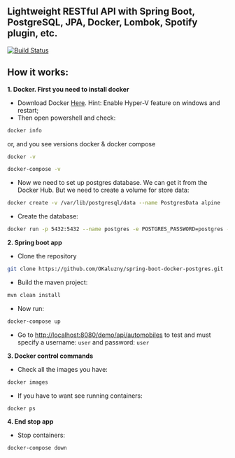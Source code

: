 
## Lightweight RESTful API with Spring Boot, PostgreSQL, JPA, Docker, Lombok, Spotify plugin, etc.

[![Build Status](https://travis-ci.org/OKaluzny/spring-boot-docker-postgres.svg?branch=master)](https://travis-ci.org/OKaluzny/spring-boot-docker-postgres)

## How it works:
**1. Docker. First you need to install docker**
* Download Docker [Here](https://localhost:8443/api/v1/objects). Hint: Enable Hyper-V feature on windows and restart;
* Then open powershell and check:
```bash
docker info
```
or, and you see versions docker & docker compose
```bash
docker -v
```
```bash
docker-compose -v
```
* Now we need to set up postgres database. We can get it from the Docker Hub. But we need to create a volume for store data:
```bash
docker create -v /var/lib/postgresql/data --name PostgresData alpine
```
* Create the database:
```bash
docker run -p 5432:5432 --name postgres -e POSTGRES_PASSWORD=postgres -d --volumes-from PostgresData postgres
```

**2. Spring boot app**
* Clone the repository
```bash
git clone https://github.com/OKaluzny/spring-boot-docker-postgres.git
```
* Build the maven project:
```bash
mvn clean install
```
* Now run:
```bash
docker-compose up
```
* Go to [http://localhost:8080/demo/api/automobiles](http://localhost:8080/demo/api/automobiles) to test and must specify a username: `user` and password: `user`

**3. Docker control commands**
* Check all the images you have:
```bash
docker images
```
* If you have to want see running containers:
```bash
docker ps
```
**4. End stop app**
*  Stop containers:
```bash
docker-compose down
```



